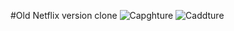 #Old Netflix version clone
![Capghture](https://github.com/mh-hamza/Netflix-CLone/assets/142193015/ef8d98b0-7571-443b-9b04-d5dd00f1a73b)
![Caddture](https://github.com/mh-hamza/Netflix-CLone/assets/142193015/08723db0-69a2-4df0-b45d-c25bb778e165)
